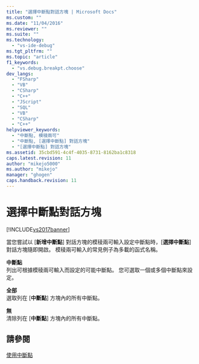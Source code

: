 ```yaml
---
title: "選擇中斷點對話方塊 | Microsoft Docs"
ms.custom: ""
ms.date: "11/04/2016"
ms.reviewer: ""
ms.suite: ""
ms.technology: 
  - "vs-ide-debug"
ms.tgt_pltfrm: ""
ms.topic: "article"
f1_keywords: 
  - "vs.debug.breakpt.choose"
dev_langs: 
  - "FSharp"
  - "VB"
  - "CSharp"
  - "C++"
  - "JScript"
  - "SQL"
  - "VB"
  - "CSharp"
  - "C++"
helpviewer_keywords: 
  - "中斷點, 模稜兩可"
  - "中斷點, [選擇中斷點] 對話方塊"
  - "[選擇中斷點] 對話方塊"
ms.assetid: 35cbd591-4c4f-4035-8731-8162ba1c8318
caps.latest.revision: 11
author: "mikejo5000"
ms.author: "mikejo"
manager: "ghogen"
caps.handback.revision: 11
---
```

# 選擇中斷點對話方塊
[!INCLUDE[vs2017banner](../code-quality/includes/vs2017banner.md)]

當您嘗試以 \[**新增中斷點**\] 對話方塊的模稜兩可輸入設定中斷點時，\[**選擇中斷點**\] 對話方塊隨即開啟。  模稜兩可輸入的常見例子為多載的函式名稱。  
  
 **中斷點**  
 列出可根據模稜兩可輸入而設定的可能中斷點。  您可選取一個或多個中斷點來設定。  
  
 **全部**  
 選取列在 \[**中斷點**\] 方塊內的所有中斷點。  
  
 **無**  
 清除列在 \[**中斷點**\] 方塊內的所有中斷點。  
  
## 請參閱  
 [使用中斷點](../debugger/using-breakpoints.md)